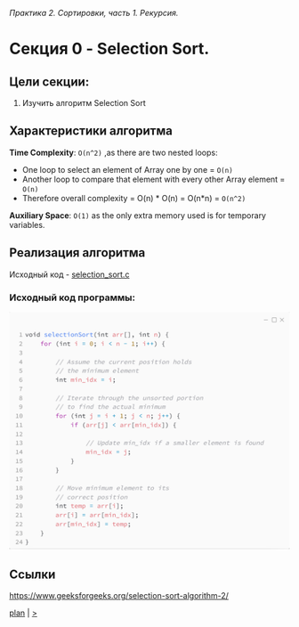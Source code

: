 _Практика 2. Сортировки, часть 1. Рекурсия._

# Cекция 0 - Selection Sort.

## Цели секции:

1. Изучить алгоритм Selection Sort

## Характеристики алгоритма

**Time Complexity**: `O(n^2)` ,as there are two nested loops:
* One loop to select an element of Array one by one = `O(n)`
* Another loop to compare that element with every other Array element = `O(n)`
* Therefore overall complexity = O(n) * O(n) = O(n*n) = `O(n^2)`


**Auxiliary Space**: `O(1)` as the only extra memory used is for temporary variables.

## Реализация алгоритма

Исходный код - [selection_sort.c](../src/selection_sort.c)

### Исходный код программы:
![](images/selection_sort_code.png)

## Ссылки

https://www.geeksforgeeks.org/selection-sort-algorithm-2/

[plan](../practice.md) | [>](1.md)
